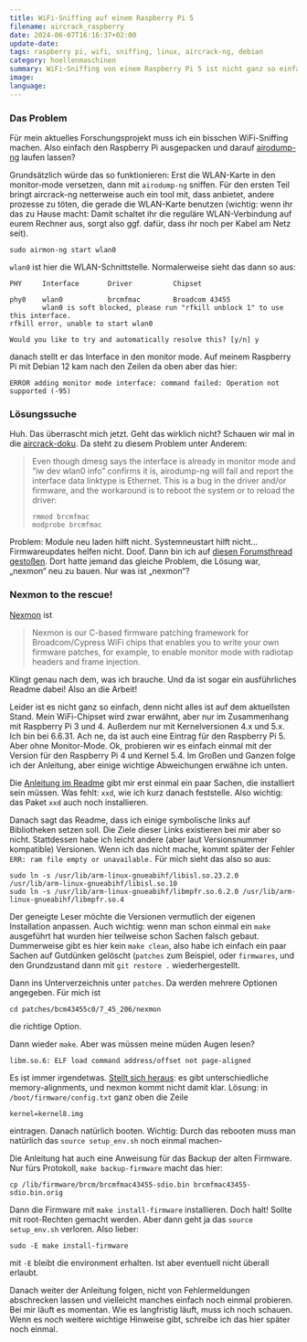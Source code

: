 ```yaml
---
title: WiFi-Sniffing auf einem Raspberry Pi 5
filename: aircrack_raspberry
date: 2024-06-07T16:16:37+02:00
update-date:
tags: raspberry pi, wifi, sniffing, linux, aircrack-ng, debian
category: hoellenmaschinen
summary: WiFi-Sniffing von einem Raspberry Pi 5 ist nicht ganz so einfach wie gedacht. Wie es bei mir funktioniert hat.
image:
language:
---
```


### Das Problem

Für mein aktuelles Forschungsprojekt muss ich ein bisschen WiFi-Sniffing machen. Also einfach den Raspberry Pi ausgepacken und darauf [airodump-ng](https://www.aircrack-ng.org/) laufen lassen?

Grundsätzlich würde das so funktionieren: Erst die WLAN-Karte in den monitor-mode versetzen, dann mit `airodump-ng` sniffen. Für den ersten Teil bringt aircrack-ng netterweise auch ein tool mit, dass anbietet, andere prozesse zu töten, die gerade die WLAN-Karte benutzen (wichtig: wenn ihr das zu Hause macht: Damit schaltet ihr die reguläre WLAN-Verbindung auf eurem Rechner aus, sorgt also ggf. dafür, dass ihr noch per Kabel am Netz seit).

```
sudo airmon-ng start wlan0 
```

`wlan0` ist hier die WLAN-Schnittstelle. Normalerweise sieht das dann so aus:

```
PHY     Interface       Driver          Chipset

phy0    wlan0           brcmfmac        Broadcom 43455
        wlan0 is soft blocked, please run "rfkill unblock 1" to use this interface.
rfkill error, unable to start wlan0

Would you like to try and automatically resolve this? [y/n] y
```

danach stellt er das Interface in den monitor mode. Auf meinem Raspberry Pi mit Debian 12 kam nach den Zeilen da oben aber das hier:

```
ERROR adding monitor mode interface: command failed: Operation not supported (-95)
```

### Lösungssuche

Huh. Das überrascht mich jetzt. Geht das wirklich nicht? Schauen wir mal in die [aircrack-doku](https://www.aircrack-ng.org/doku.php?id=airmon-ng#error_adding_monitor_mode_interfacecommand_failedoperation_not_supported_-95). Da steht zu diesem Problem unter Anderem:

> Even though dmesg says the interface is already in monitor mode and “iw dev wlan0 info” confirms it is, airodump-ng will fail and report the interface data linktype is Ethernet. This is a bug in the driver and/or firmware, and the workaround is to reboot the system or to reload the driver: 
> ```
> rmmod brcmfmac
> modprobe brcmfmac
> ```

Problem: Module neu laden hilft nicht. Systemneustart hilft nicht… Firmwareupdates helfen nicht. Doof. Dann bin ich auf [diesen Forumsthread gestoßen](https://forums.raspberrypi.com/viewtopic.php?t=253695). Dort hatte jemand das gleiche Problem, die Lösung war, „nexmon“ neu zu bauen. Nur was ist „nexmon“?

### Nexmon to the rescue!

[Nexmon](https://github.com/seemoo-lab/nexmon) ist

> Nexmon is our C-based firmware patching framework for Broadcom/Cypress WiFi chips that enables you to write your own firmware patches, for example, to enable monitor mode with radiotap headers and frame injection.

Klingt genau nach dem, was ich brauche. Und da ist sogar ein ausführliches Readme dabei! Also an die Arbeit!

Leider ist es nicht ganz so einfach, denn nicht alles ist auf dem aktuellsten Stand. Mein WiFi-Chipset wird zwar erwähnt, aber nur im Zusammenhang mit Raspberry Pi 3 und 4. Außerdem nur mit Kernelversionen 4.x und 5.x. Ich bin bei 6.6.31. Ach ne, da ist auch eine Eintrag für den Raspberry Pi 5. Aber ohne Monitor-Mode. Ok, probieren wir es einfach einmal mit der Version für den Raspberry Pi 4 und Kernel 5.4. Im Großen und Ganzen folge ich der Anleitung, aber einige wichtige Abweichungen erwähne ich unten.

Die [Anleitung im Readme](https://github.com/seemoo-lab/nexmon?tab=readme-ov-file#build-patches-for-bcm43430a1-on-the-rpi3zero-w-or-bcm434355c0-on-the-rpi3rpi4-or-bcm43436b0-on-the-rpi-zero-2w-using-raspbianraspberry-pi-os-recommended) gibt mir erst einmal ein paar Sachen, die installiert sein müssen. Was fehlt: `xxd`, wie ich kurz danach feststelle. Also wichtig: das Paket `xxd` auch noch installieren.

Danach sagt das Readme, dass ich einige symbolische links auf Bibliotheken setzen soll. Die Ziele dieser Links existieren bei mir aber so nicht. Stattdessen habe ich leicht andere (aber laut Versionsnummer kompatible) Versionen. Wenn ich das nicht mache, kommt später der Fehler `ERR: ram file empty or unavailable.` Für mich sieht das also so aus:

```
sudo ln -s /usr/lib/arm-linux-gnueabihf/libisl.so.23.2.0  /usr/lib/arm-linux-gnueabihf/libisl.so.10
sudo ln -s /usr/lib/arm-linux-gnueabihf/libmpfr.so.6.2.0 /usr/lib/arm-linux-gnueabihf/libmpfr.so.4
```

Der geneigte Leser möchte die Versionen vermutlich der eigenen Installation anpassen. Auch wichtig: wenn man schon einmal ein `make` ausgeführt hat wurden hier teilweise schon Sachen falsch gebaut. Dummerweise gibt es hier kein `make clean`, also habe ich einfach ein paar Sachen auf Gutdünken gelöscht (`patches` zum Beispiel, oder `firmwares`, und den Grundzustand dann mit `git restore .` wiederhergestellt.

Dann ins Unterverzeichnis unter `patches`. Da werden mehrere Optionen angegeben. Für mich ist

```
cd patches/bcm43455c0/7_45_206/nexmon
```

die richtige Option.

Dann wieder `make`. Aber was müssen meine müden Augen lesen?

```
libm.so.6: ELF load command address/offset not page-aligned
```

Es ist immer irgendetwas. [Stellt sich heraus](https://www.reddit.com/r/raspberry_pi/comments/1an4a96/noip_duc_giving_an_error_on_raspberry_os_64_lite/): es gibt unterschiedliche memory-alignments, und nexmon kommt nicht damit klar. Lösung: in `/boot/firmware/config.txt` ganz oben die Zeile

```
kernel=kernel8.img
```

eintragen. Danach natürlich booten. Wichtig: Durch das rebooten muss man natürlich das `source setup_env.sh` noch einmal machen-

Die Anleitung hat auch eine Anweisung für das Backup der alten Firmware. Nur fürs Protokoll, `make backup-firmware` macht das hier:

```
cp /lib/firmware/brcm/brcmfmac43455-sdio.bin brcmfmac43455-sdio.bin.orig
```

Dann die Firmware mit `make install-firmware` installieren. Doch halt! Sollte mit root-Rechten gemacht werden. Aber dann geht ja das `source setup_env.sh` verloren. Also lieber:

```
sudo -E make install-firmware
```

mit `-E` bleibt die environment erhalten. Ist aber eventuell nicht überall erlaubt.

Danach weiter der Anleitung folgen, nicht von Fehlermeldungen abschrecken lassen und vielleicht manches einfach noch einmal probieren. Bei mir läuft es momentan. Wie es langfristig läuft, muss ich noch schauen. Wenn es noch weitere wichtige Hinweise gibt, schreibe ich das hier später noch einmal.
